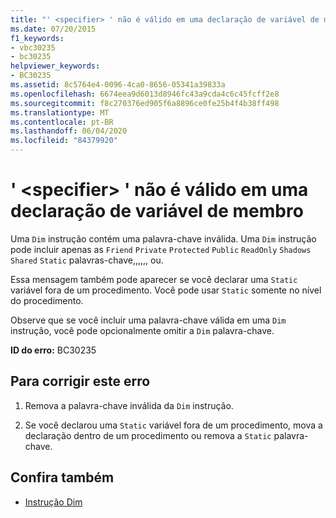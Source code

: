 ```yaml
---
title: "' <specifier> ' não é válido em uma declaração de variável de membro"
ms.date: 07/20/2015
f1_keywords:
- vbc30235
- bc30235
helpviewer_keywords:
- BC30235
ms.assetid: 8c5764e4-0096-4ca0-8656-05341a39833a
ms.openlocfilehash: 6674eea9d6013d8946fc43a9cda4c6c45fcff2e8
ms.sourcegitcommit: f8c270376ed905f6a8896ce0fe25b4f4b38ff498
ms.translationtype: MT
ms.contentlocale: pt-BR
ms.lasthandoff: 06/04/2020
ms.locfileid: "84379920"
---
```

# <a name="specifier-is-not-valid-on-a-member-variable-declaration"></a>' \<specifier> ' não é válido em uma declaração de variável de membro
Uma `Dim` instrução contém uma palavra-chave inválida. Uma `Dim` instrução pode incluir apenas as `Friend` `Private` `Protected` `Public` `ReadOnly` `Shadows` `Shared` `Static` palavras-chave,,,,,, ou.  
  
 Essa mensagem também pode aparecer se você declarar uma `Static` variável fora de um procedimento. Você pode usar `Static` somente no nível do procedimento.  
  
 Observe que se você incluir uma palavra-chave válida em uma `Dim` instrução, você pode opcionalmente omitir a `Dim` palavra-chave.  
  
 **ID do erro:** BC30235  
  
## <a name="to-correct-this-error"></a>Para corrigir este erro  
  
1. Remova a palavra-chave inválida da `Dim` instrução.  
  
2. Se você declarou uma `Static` variável fora de um procedimento, mova a declaração dentro de um procedimento ou remova a `Static` palavra-chave.  
  
## <a name="see-also"></a>Confira também

- [Instrução Dim](../language-reference/statements/dim-statement.md)
